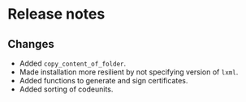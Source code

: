 # Release notes

## Changes

- Added `copy_content_of_folder`.
- Made installation more resilient by not specifying version of `lxml`.
- Added functions to generate and sign certificates.
- Added sorting of codeunits.

